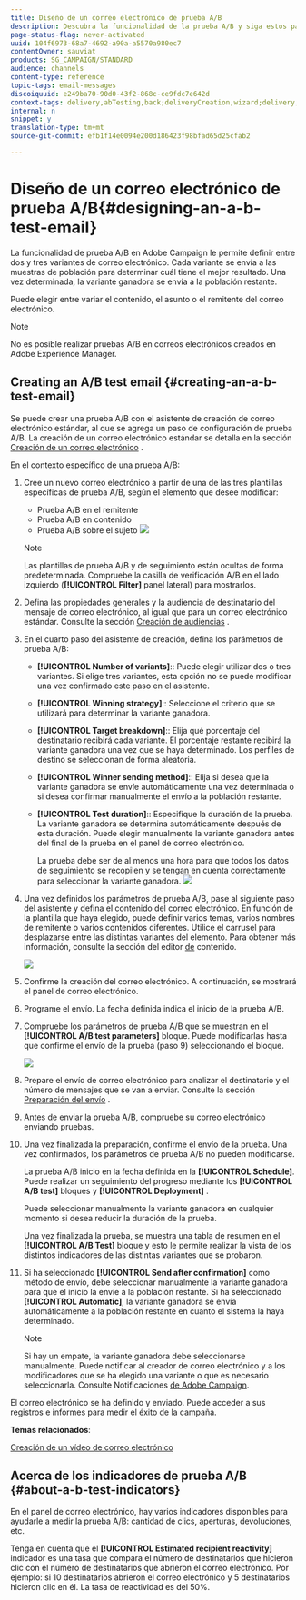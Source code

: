 ```yaml
---
title: Diseño de un correo electrónico de prueba A/B
description: Descubra la funcionalidad de la prueba A/B y siga estos pasos para crear un correo electrónico a partir de una plantilla de prueba A/B en Adobe Campaign.
page-status-flag: never-activated
uuid: 104f6973-68a7-4692-a90a-a5570a980ec7
contentOwner: sauviat
products: SG_CAMPAIGN/STANDARD
audience: channels
content-type: reference
topic-tags: email-messages
discoiquuid: e249ba70-90d0-43f2-868c-ce9fdc7e642d
context-tags: delivery,abTesting,back;deliveryCreation,wizard;delivery,main
internal: n
snippet: y
translation-type: tm+mt
source-git-commit: efb1f14e0094e200d186423f98bfad65d25cfab2

---
```



# Diseño de un correo electrónico de prueba A/B{#designing-an-a-b-test-email}

La funcionalidad de prueba A/B en Adobe Campaign le permite definir entre dos y tres variantes de correo electrónico. Cada variante se envía a las muestras de población para determinar cuál tiene el mejor resultado. Una vez determinada, la variante ganadora se envía a la población restante.

Puede elegir entre variar el contenido, el asunto o el remitente del correo electrónico.

>[!NOTE]
>
>No es posible realizar pruebas A/B en correos electrónicos creados en Adobe Experience Manager.

## Creating an A/B test email {#creating-an-a-b-test-email}

Se puede crear una prueba A/B con el asistente de creación de correo electrónico estándar, al que se agrega un paso de configuración de prueba A/B. La creación de un correo electrónico estándar se detalla en la sección [Creación de un correo electrónico](../../channels/using/creating-an-email.md) .

En el contexto específico de una prueba A/B:

1. Cree un nuevo correo electrónico a partir de una de las tres plantillas específicas de prueba A/B, según el elemento que desee modificar:

   * Prueba A/B en el remitente
   * Prueba A/B en contenido
   * Prueba A/B sobre el sujeto
   ![](assets/create_ab_testing.png)

   >[!NOTE]
   >
   >Las plantillas de prueba A/B y de seguimiento están ocultas de forma predeterminada. Compruebe la casilla de verificación A/B en el lado izquierdo (**[!UICONTROL Filter]** panel lateral) para mostrarlos.

1. Defina las propiedades generales y la audiencia de destinatario del mensaje de correo electrónico, al igual que para un correo electrónico estándar. Consulte la sección [Creación de audiencias](../../audiences/using/creating-audiences.md) .
1. En el cuarto paso del asistente de creación, defina los parámetros de prueba A/B:

   * **[!UICONTROL Number of variants]**:: Puede elegir utilizar dos o tres variantes. Si elige tres variantes, esta opción no se puede modificar una vez confirmado este paso en el asistente.
   * **[!UICONTROL Winning strategy]**:: Seleccione el criterio que se utilizará para determinar la variante ganadora.
   * **[!UICONTROL Target breakdown]**:: Elija qué porcentaje del destinatario recibirá cada variante. El porcentaje restante recibirá la variante ganadora una vez que se haya determinado. Los perfiles de destino se seleccionan de forma aleatoria.
   * **[!UICONTROL Winner sending method]**:: Elija si desea que la variante ganadora se envíe automáticamente una vez determinada o si desea confirmar manualmente el envío a la población restante.
   * **[!UICONTROL Test duration]**:: Especifique la duración de la prueba. La variante ganadora se determina automáticamente después de esta duración. Puede elegir manualmente la variante ganadora antes del final de la prueba en el panel de correo electrónico.

      La prueba debe ser de al menos una hora para que todos los datos de seguimiento se recopilen y se tengan en cuenta correctamente para seleccionar la variante ganadora.
   ![](assets/ab_parameters.png)

1. Una vez definidos los parámetros de prueba A/B, pase al siguiente paso del asistente y defina el contenido del correo electrónico. En función de la plantilla que haya elegido, puede definir varios temas, varios nombres de remitente o varios contenidos diferentes. Utilice el carrusel para desplazarse entre las distintas variantes del elemento. Para obtener más información, consulte la sección del editor [de](../../designing/using/designing-content-in-adobe-campaign.md) contenido.

   ![](assets/create_ab_testing2.png)

1. Confirme la creación del correo electrónico. A continuación, se mostrará el panel de correo electrónico.
1. Programe el envío. La fecha definida indica el inicio de la prueba A/B.
1. Compruebe los parámetros de prueba A/B que se muestran en el **[!UICONTROL A/B test parameters]** bloque. Puede modificarlas hasta que confirme el envío de la prueba (paso 9) seleccionando el bloque.

   ![](assets/create_ab_testing3.png)

1. Prepare el envío de correo electrónico para analizar el destinatario y el número de mensajes que se van a enviar. Consulte la sección [Preparación del envío](../../sending/using/preparing-the-send.md) .
1. Antes de enviar la prueba A/B, compruebe su correo electrónico enviando pruebas.
1. Una vez finalizada la preparación, confirme el envío de la prueba. Una vez confirmados, los parámetros de prueba A/B no pueden modificarse.

   La prueba A/B inicio en la fecha definida en la **[!UICONTROL Schedule]**. Puede realizar un seguimiento del progreso mediante los **[!UICONTROL A/B test]** bloques y **[!UICONTROL Deployment]** .

   Puede seleccionar manualmente la variante ganadora en cualquier momento si desea reducir la duración de la prueba.

   Una vez finalizada la prueba, se muestra una tabla de resumen en el **[!UICONTROL A/B Test]** bloque y esto le permite realizar la vista de los distintos indicadores de las distintas variantes que se probaron.

1. Si ha seleccionado **[!UICONTROL Send after confirmation]** como método de envío, debe seleccionar manualmente la variante ganadora para que el inicio la envíe a la población restante. Si ha seleccionado **[!UICONTROL Automatic]**, la variante ganadora se envía automáticamente a la población restante en cuanto el sistema la haya determinado.

   >[!NOTE]
   >
   >Si hay un empate, la variante ganadora debe seleccionarse manualmente. Puede notificar al creador de correo electrónico y a los modificadores que se ha elegido una variante o que es necesario seleccionarla. Consulte Notificaciones [de Adobe Campaign](../../administration/using/sending-internal-notifications.md).

El correo electrónico se ha definido y enviado. Puede acceder a sus registros e informes para medir el éxito de la campaña.

**Temas relacionados**:

[Creación de un vídeo de correo electrónico](https://docs.adobe.com/content/help/en/campaign-learn/campaign-standard-tutorials/getting-started/create-email-from-homepage.html)

## Acerca de los indicadores de prueba A/B {#about-a-b-test-indicators}

En el panel de correo electrónico, hay varios indicadores disponibles para ayudarle a medir la prueba A/B: cantidad de clics, aperturas, devoluciones, etc.

Tenga en cuenta que el **[!UICONTROL Estimated recipient reactivity]** indicador es una tasa que compara el número de destinatarios que hicieron clic con el número de destinatarios que abrieron el correo electrónico. Por ejemplo: si 10 destinatarios abrieron el correo electrónico y 5 destinatarios hicieron clic en él. La tasa de reactividad es del 50%.
